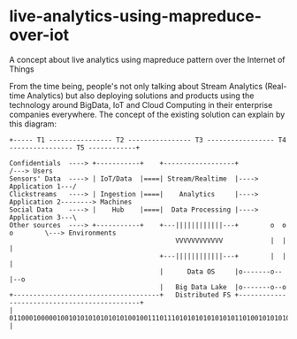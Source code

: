 # live-analytics-using-mapreduce-over-iot
A concept about live analytics using mapreduce pattern over the Internet of Things

From the time being, people's not only talking about Stream Analytics (Real-time Analytics) but also deploying solutions and products using the technology around BigData, IoT and Cloud Computing in their enterprise companies everywhere. The concept of the existing solution can explain by this diagram:
```
+----- T1 ---------------- T2 ---------------- T3 ----------------- T4 ---------------- T5 ------------+      

Confidentials  ----> +-----------+    +------------------+                       /---> Users
Sensors' Data  ----> | IoT/Data  |====| Stream/Realtime  |----> Application 1---/
Clickstreams   ----> | Ingestion |====|    Analytics     |----> Application 2--------> Machines
Social Data    ----> |    Hub    |====|  Data Processing |----> Application 3---\
Other sources  ----> +-----------+    +---||||||||||||---+        o  o  o        \---> Environments  
                                          VVVVVVVVVVVV            |  |  |
                                      +---||||||||||||---+        |  |  |
                                      |      Data OS     |o-------o--|--o
                                      |   Big Data Lake  |o-------o--o
+-------------------------------------+   Distributed FS +---------------------------------------------+
| 0110001000001001010101010101010010011101110101010101010101101001010101010101010100101011111100001010 |
```
